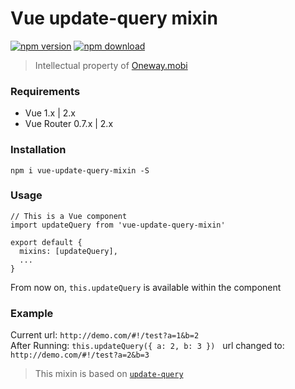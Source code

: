 # Vue update-query mixin

[![npm version][npm-v-img]][npm-url]
[![npm download][npm-dl-img]][npm-url]

> Intellectual property of [Oneway.mobi](http://www.oneway.mobi/)  


### Requirements
* Vue 1.x | 2.x
* Vue Router 0.7.x | 2.x

### Installation

`npm i vue-update-query-mixin -S`

### Usage

```
// This is a Vue component
import updateQuery from 'vue-update-query-mixin'

export default {
  mixins: [updateQuery],
  ...
}
```

From now on, `this.updateQuery` is available within the component

### Example

Current url: `http://demo.com/#!/test?a=1&b=2`  
After Running: `this.updateQuery({ a: 2, b: 3 })`  
url changed to: `http://demo.com/#!/test?a=2&b=3`

> This mixin is based on [`update-query`](https://github.com/kenberkeley/update-query)

[npm-url]: https://www.npmjs.com/package/vue-update-query-mixin
[npm-v-img]: http://img.shields.io/npm/v/vue-update-query-mixin.svg
[npm-dl-img]: http://img.shields.io/npm/dm/vue-update-query-mixin.svg
